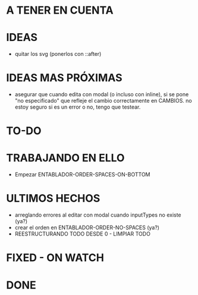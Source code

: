 # A TENER EN CUENTA

# IDEAS

- quitar los svg (ponerlos con ::after)

# IDEAS MAS PRÓXIMAS

- asegurar que cuando edita con modal (o incluso con inline), si se pone "no especificado" que refleje el cambio correctamente en CAMBIOS. no estoy seguro si es un error o no, tengo que testear.

# TO-DO

# TRABAJANDO EN ELLO

- Empezar ENTABLADOR-ORDER-SPACES-ON-BOTTOM

# ULTIMOS HECHOS

- arreglando errores al editar con modal cuando inputTypes no existe (ya?)
- crear el orden en ENTABLADOR-ORDER-NO-SPACES (ya?)
- REESTRUCTURANDO TODO DESDE 0 - LIMPIAR TODO

# FIXED - ON WATCH

# DONE
